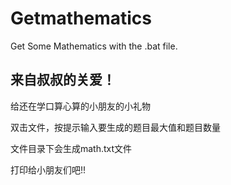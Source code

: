 # Getmathematics
Get Some Mathematics with  the .bat file.

## 来自叔叔的关爱！

给还在学口算心算的小朋友的小礼物

双击文件，按提示输入要生成的题目最大值和题目数量

文件目录下会生成math.txt文件

打印给小朋友们吧!!
